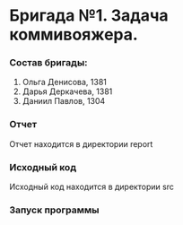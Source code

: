 # Бригада №1. Задача коммивояжера. 
### Состав бригады:
  1) Ольга Денисова, 1381
  2) Дарья Деркачева, 1381
  3) Даниил Павлов, 1304
### Отчет
  Отчет находится в директории report
### Исходный код
  Исходный код находится в директории src
### Запуск программы

